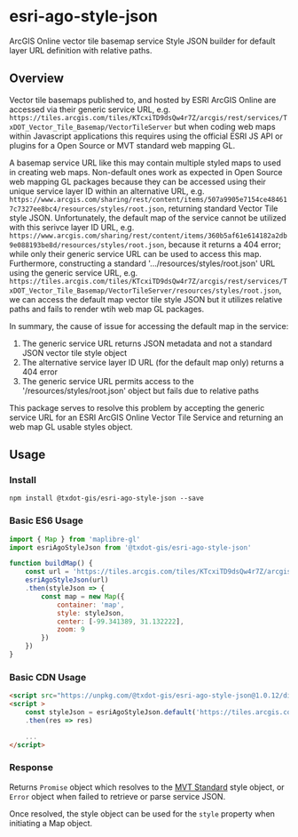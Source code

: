 # esri-ago-style-json
ArcGIS Online vector tile basemap service Style JSON builder for default layer URL definition with relative paths.

## Overview
Vector tile basemaps published to, and hosted by ESRI ArcGIS Online are accessed via their generic service URL, e.g. `https://tiles.arcgis.com/tiles/KTcxiTD9dsQw4r7Z/arcgis/rest/services/TxDOT_Vector_Tile_Basemap/VectorTileServer` but when coding web maps within Javascript applications this requires using the official ESRI JS API or plugins for a Open Source or MVT standard web mapping GL.

A basemap service URL like this may contain multiple styled maps to used in creating web maps. Non-default ones work as expected in Open Source web mapping GL packages because they can be accessed using their unique service layer ID within an alternative URL, e.g. `https://www.arcgis.com/sharing/rest/content/items/507a9905e7154ce484617c7327ee8bc4/resources/styles/root.json`, returning standard Vector Tile style JSON. Unfortunately, the default map of the service cannot be utilized with this serivce layer ID URL, e.g. `https://www.arcgis.com/sharing/rest/content/items/360b5af61e614182a2db9e088193be8d/resources/styles/root.json`, because it returns a 404 error; while only their generic service URL can be used to access this map. Furthermore, constructing a standard '.../resources/styles/root.json' URL using the generic service URL, e.g. `https://tiles.arcgis.com/tiles/KTcxiTD9dsQw4r7Z/arcgis/rest/services/TxDOT_Vector_Tile_Basemap/VectorTileServer/resources/styles/root.json`, we can access the default map vector tile style JSON but it utilizes relative paths and fails to render wtih web map GL packages.

In summary, the cause of issue for accessing the default map in the service:
1. The generic service URL returns JSON metadata and not a standard JSON vector tile style object
2. The alternative service layer ID URL (for the default map only) returns a 404 error
3. The generic service URL permits access to the '/resources/styles/root.json' object but fails due to relative paths

This package serves to resolve this problem by accepting the generic service URL for an ESRI ArcGIS Online Vector Tile Service and returning an web map GL usable styles object. 

## Usage

### Install
```
npm install @txdot-gis/esri-ago-style-json --save
```

### Basic ES6 Usage
```javascript
import { Map } from 'maplibre-gl'
import esriAgoStyleJson from '@txdot-gis/esri-ago-style-json'

function buildMap() {
    const url = 'https://tiles.arcgis.com/tiles/KTcxiTD9dsQw4r7Z/arcgis/rest/services/TxDOT_Vector_Tile_Basemap/VectorTileServer'
    esriAgoStyleJson(url)
    .then(styleJson => {
		const map = new Map({
			container: 'map',
			style: styleJson,
			center: [-99.341389, 31.132222],
			zoom: 9
		})
	})
}
```

### Basic CDN Usage
```html
<script src="https://unpkg.com/@txdot-gis/esri-ago-style-json@1.0.12/dist/index.js"></script>
<script >
	const styleJson = esriAgoStyleJson.default('https://tiles.arcgis.com/tiles/KTcxiTD9dsQw4r7Z/arcgis/rest/services/TxDOT_Vector_Tile_Basemap/VectorTileServer')
	.then(res => res)

	...
</script>
```

### Response
Returns `Promise` object which resolves to the [MVT Standard](https://github.com/mapbox/vector-tile-spec) style object, or `Error` object when failed to retrieve or parse service JSON.

Once resolved, the style object can be used for the `style` property when initiating a Map object.
